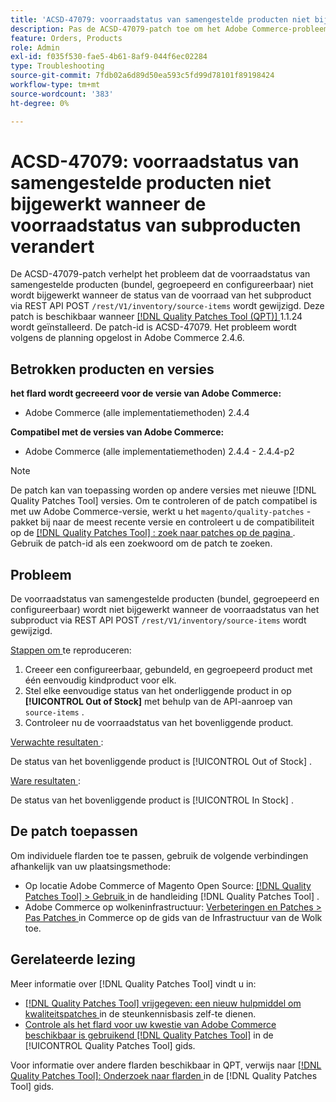 ```yaml
---
title: 'ACSD-47079: voorraadstatus van samengestelde producten niet bijgewerkt wanneer de voorraadstatus van subproducten verandert'
description: Pas de ACSD-47079-patch toe om het Adobe Commerce-probleem op te lossen waarbij de status van de voorraad van samengestelde producten (bundel, gegroepeerd en configureerbaar) niet wordt bijgewerkt wanneer de status van de voorraad van subproducten verandert via REST API POST/rest/V1/voorraad/bron-items.
feature: Orders, Products
role: Admin
exl-id: f035f530-fae5-4b61-8af9-044f6ec02284
type: Troubleshooting
source-git-commit: 7fdb02a6d89d50ea593c5fd99d78101f89198424
workflow-type: tm+mt
source-wordcount: '383'
ht-degree: 0%

---
```


# ACSD-47079: voorraadstatus van samengestelde producten niet bijgewerkt wanneer de voorraadstatus van subproducten verandert

De ACSD-47079-patch verhelpt het probleem dat de voorraadstatus van samengestelde producten (bundel, gegroepeerd en configureerbaar) niet wordt bijgewerkt wanneer de status van de voorraad van het subproduct via REST API POST `/rest/V1/inventory/source-items` wordt gewijzigd. Deze patch is beschikbaar wanneer [[!DNL Quality Patches Tool (QPT)] ](https://experienceleague.adobe.com/en/docs/commerce-operations/tools/quality-patches-tool/quality-patches-tool-to-self-serve-quality-patches) 1.1.24 wordt geïnstalleerd. De patch-id is ACSD-47079. Het probleem wordt volgens de planning opgelost in Adobe Commerce 2.4.6.

## Betrokken producten en versies

**het flard wordt gecreeerd voor de versie van Adobe Commerce:**

* Adobe Commerce (alle implementatiemethoden) 2.4.4

**Compatibel met de versies van Adobe Commerce:**

* Adobe Commerce (alle implementatiemethoden) 2.4.4 - 2.4.4-p2

>[!NOTE]
>
>De patch kan van toepassing worden op andere versies met nieuwe [!DNL Quality Patches Tool] versies. Om te controleren of de patch compatibel is met uw Adobe Commerce-versie, werkt u het `magento/quality-patches` -pakket bij naar de meest recente versie en controleert u de compatibiliteit op de [[!DNL Quality Patches Tool] : zoek naar patches op de pagina ](https://experienceleague.adobe.com/tools/commerce-quality-patches/index.html) . Gebruik de patch-id als een zoekwoord om de patch te zoeken.

## Probleem

De voorraadstatus van samengestelde producten (bundel, gegroepeerd en configureerbaar) wordt niet bijgewerkt wanneer de voorraadstatus van het subproduct via REST API POST `/rest/V1/inventory/source-items` wordt gewijzigd.

<u> Stappen om </u> te reproduceren:

1. Creeer een configureerbaar, gebundeld, en gegroepeerd product met één eenvoudig kindproduct voor elk.
1. Stel elke eenvoudige status van het onderliggende product in op **[!UICONTROL Out of Stock]** met behulp van de API-aanroep van `source-items` .
1. Controleer nu de voorraadstatus van het bovenliggende product.

<u> Verwachte resultaten </u>:

De status van het bovenliggende product is [!UICONTROL Out of Stock] .

<u> Ware resultaten </u>:

De status van het bovenliggende product is [!UICONTROL In Stock] .

## De patch toepassen

Om individuele flarden toe te passen, gebruik de volgende verbindingen afhankelijk van uw plaatsingsmethode:

* Op locatie Adobe Commerce of Magento Open Source: [[!DNL Quality Patches Tool] > Gebruik ](/help/tools/quality-patches-tool/usage.md) in de handleiding [!DNL Quality Patches Tool] .
* Adobe Commerce op wolkeninfrastructuur: [ Verbeteringen en Patches > Pas Patches ](https://experienceleague.adobe.com/docs/commerce-cloud-service/user-guide/develop/upgrade/apply-patches.html) in Commerce op de gids van de Infrastructuur van de Wolk toe.

## Gerelateerde lezing

Meer informatie over [!DNL Quality Patches Tool] vindt u in:

* [[!DNL Quality Patches Tool]  vrijgegeven: een nieuw hulpmiddel om kwaliteitspatches ](https://experienceleague.adobe.com/en/docs/commerce-operations/tools/quality-patches-tool/quality-patches-tool-to-self-serve-quality-patches) in de steunkennisbasis zelf-te dienen.
* [ Controle als het flard voor uw kwestie van Adobe Commerce beschikbaar is gebruikend  [!DNL Quality Patches Tool]](/help/tools/quality-patches-tool/patches-available-in-qpt/check-patch-for-magento-issue-with-magento-quality-patches.md) in de [!UICONTROL Quality Patches Tool] gids.


Voor informatie over andere flarden beschikbaar in QPT, verwijs naar [[!DNL Quality Patches Tool]: Onderzoek naar flarden ](https://experienceleague.adobe.com/tools/commerce-quality-patches/index.html) in de [!DNL Quality Patches Tool] gids.
